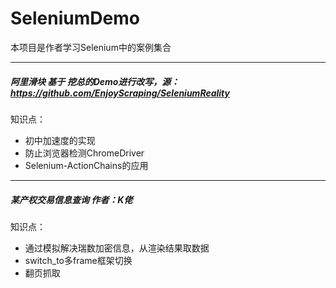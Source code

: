 # SeleniumDemo
本项目是作者学习Selenium中的案例集合

---
##### 阿里滑块 基于 挖总的Demo进行改写，源：https://github.com/EnjoyScraping/SeleniumReality
知识点：
  - 初中加速度的实现
  - 防止浏览器检测ChromeDriver
  - Selenium-ActionChains的应用
---
##### 某产权交易信息查询 作者：K佬
知识点：
  - 通过模拟解决瑞数加密信息，从渲染结果取数据
  - switch_to多frame框架切换
  - 翻页抓取
